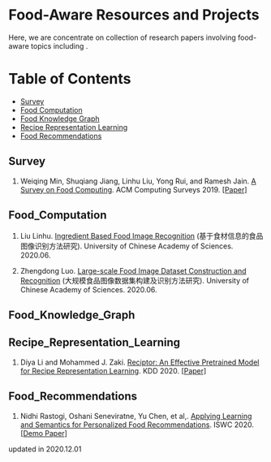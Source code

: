 # Food-Aware Resources and Projects


Here, we are concentrate on collection of research papers involving food-aware topics including . 


Table of Contents
=================

<!--   * [Report](#Report) -->
  * [Survey](#Survey)
  * [Food Computation](#Food_Computation)
  * [Food Knowledge Graph](#Food_Knowledge_Graph)
  * [Recipe Representation Learning](#Recipe_Representation_Learning)
  * [Food Recommendations](#Food_Recommendations)
<!--   * [Temporal Relation Checking](#Temporal_Relation_Checking) -->


## Survey
1. Weiqing Min, Shuqiang Jiang, Linhu Liu, Yong Rui, and Ramesh Jain. [A Survey on Food Computing](https://arxiv.org/pdf/1808.07202.pdf). ACM Computing Surveys 2019. [[Paper]](https://arxiv.org/pdf/1808.07202.pdf) 


## Food_Computation
1. Liu Linhu. [Ingredient Based Food Image Recognition](http://vipl.ict.ac.cn/homepage/minweiqing/Thesis_Dissertation/Ingredient%20Based%20Food%20Recognition-LinhuLiu.pdf) (基于食材信息的食品图像识别方法研究). University of Chinese Academy of Sciences. 2020.06. 


2. Zhengdong Luo. [Large-scale Food Image Dataset Construction and Recognition](http://vipl.ict.ac.cn/homepage/minweiqing/Thesis_Dissertation/Ingredient%20Based%20Food%20Recognition-LinhuLiu.pdf) (大规模食品图像数据集构建及识别方法研究). University of Chinese Academy of Sciences. 2020.06. 


## Food_Knowledge_Graph


## Recipe_Representation_Learning
1. Diya Li and Mohammed J. Zaki. [Reciptor: An Effective Pretrained Model for Recipe Representation Learning](http://www.cs.rpi.edu/~zaki/PaperDir/SIGKDD20.pdf). KDD 2020. [[Paper]](http://www.cs.rpi.edu/~zaki/PaperDir/SIGKDD20.pdf)



## Food_Recommendations
1. Nidhi Rastogi, Oshani Seneviratne, Yu Chen, et al,. [Applying Learning and Semantics for Personalized Food Recommendations](http://ceur-ws.org/Vol-2721/paper578.pdf). ISWC 2020. [[Demo Paper]](http://ceur-ws.org/Vol-2721/paper578.pdf)



<!-- ## Temporal_QA
1. Camille Bourgaux and Anni-Yasmin Turhan. [Temporal Query Answering in DL-Lite over Inconsistent Data](https://link.springer.com/content/pdf/10.1007%2F978-3-319-68288-4_8.pdf). ISWC 2017. [[Paper]](https://link.springer.com/content/pdf/10.1007%2F978-3-319-68288-4_8.pdf) -->

updated in 2020.12.01